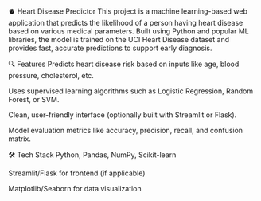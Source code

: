 🫀 Heart Disease Predictor
This project is a machine learning-based web application that predicts the likelihood of a person having heart disease based on various medical parameters. Built using Python and popular ML libraries, the model is trained on the UCI Heart Disease dataset and provides fast, accurate predictions to support early diagnosis.

🔍 Features
Predicts heart disease risk based on inputs like age, blood pressure, cholesterol, etc.

Uses supervised learning algorithms such as Logistic Regression, Random Forest, or SVM.

Clean, user-friendly interface (optionally built with Streamlit or Flask).

Model evaluation metrics like accuracy, precision, recall, and confusion matrix.

🛠️ Tech Stack
Python, Pandas, NumPy, Scikit-learn

Streamlit/Flask for frontend (if applicable)

Matplotlib/Seaborn for data visualization